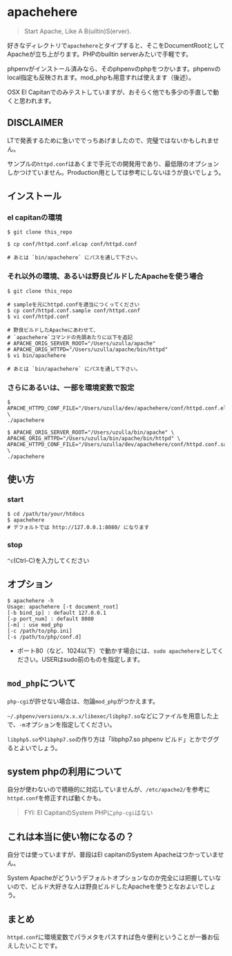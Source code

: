 # apachehere

> Start Apache, Like A B(uiltin)S(erver).

好きなディレクトリで`apachehere`とタイプすると、そこをDocumentRootとしてApacheが立ち上がります。PHPのbuiltin serverみたいで手軽です。

phpenvがインストール済みなら、そのphpenvのphpをつかいます。phpenvのlocal指定も反映されます。mod_phpも用意すれば使えます（後述）。

OSX El Capitanでのみテストしていますが、おそらく他でも多少の手直しで動くと思われます。

## DISCLAIMER

LTで発表するために急いででっちあげましたので、完璧ではないかもしれません。

サンプルの`httpd.conf`はあくまで手元での開発用であり、最低限のオプションしかつけていません。Production用としては参考にしないほうが良いでしょう。

## インストール

### el capitanの環境

```
$ git clone this_repo

$ cp conf/httpd.conf.elcap conf/httpd.conf

# あとは `bin/apachehere` にパスを通して下さい。
```

### それ以外の環境、あるいは野良ビルドしたApacheを使う場合

```
$ git clone this_repo

# sampleを元にhttpd.confを適当につくってください
$ cp conf/httpd.conf.sample conf/httpd.conf
$ vi conf/httpd.conf

# 野良ビルドしたApacheにあわせて、
# `apachehere`コマンドの先頭あたりに以下を追記
# APACHE_ORIG_SERVER_ROOT="/Users/uzulla/apache"
# APACHE_ORIG_HTTPD="/Users/uzulla/apache/bin/httpd"
$ vi bin/apachehere

# あとは `bin/apachehere` にパスを通して下さい。
```

### さらにあるいは、一部を環境変数で設定

```
$ APACHE_HTTPD_CONF_FILE="/Users/uzulla/dev/apachehere/conf/httpd.conf.elcap" \
./apachehere

$ APACHE_ORIG_SERVER_ROOT="/Users/uzulla/bin/apache" \
APACHE_ORIG_HTTPD="/Users/uzulla/bin/apache/bin/httpd" \
APACHE_HTTPD_CONF_FILE="/Users/uzulla/dev/apachehere/conf/httpd.conf.sample" \
./apachehere
```


## 使い方

### start

```
$ cd /path/to/your/htdocs
$ apachehere
# デフォルトでは http://127.0.0.1:8080/ になります
```

### stop

`^c`(Ctrl-C)を入力してください


## オプション

```
$ apachehere -h
Usage: apachehere [-t document_root]
[-b bind_ip] : default 127.0.0.1
[-p port_num] : default 8080
[-m] : use mod_php
[-c /path/to/php.ini]
[-s /path/to/php/conf.d]
```

- ポート80（など、1024以下）で動かす場合には、`sudo apachehere`としてください。USERはsudo前のものを指定します。

## `mod_php`について

`php-cgi`が許せない場合は、勿論`mod_php`がつかえます。

`~/.phpenv/versions/x.x.x/libexec/libphp7.so`などにファイルを用意した上で、`-m`オプションを指定してください。

`libphp5.so`や`libphp7.so`の作り方は「libphp7.so phpenv ビルド」とかでググるとよいでしょう。


## system phpの利用について

自分が使わないので積極的に対応していませんが、`/etc/apache2/`を参考に`httpd.conf`を修正すれば動くかも。

> FYI: El CapitanのSystem PHPに`php-cgi`はない


## これは本当に使い物になるの？

自分では使っていますが、普段はEl capitanのSystem Apacheはつかっていません。

System Apacheがどういうデフォルトオプションなのか完全には把握していないので、ビルド大好きな人は野良ビルドしたApacheを使うとなおよいでしょう。


## まとめ

`httpd.conf`に環境変数でパラメタをパスすれば色々便利ということが一番お伝えしたいことです。


